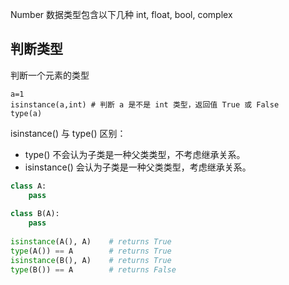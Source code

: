 
Number 数据类型包含以下几种 int, float, bool, complex

## 判断类型

判断一个元素的类型

```
a=1
isinstance(a,int) # 判断 a 是不是 int 类型，返回值 True 或 False 
type(a)
```

isinstance() 与 type() 区别：

- type() 不会认为子类是一种父类类型，不考虑继承关系。
- isinstance() 会认为子类是一种父类类型，考虑继承关系。

```python
class A:
    pass
 
class B(A):
    pass
 
isinstance(A(), A)    # returns True
type(A()) == A        # returns True
isinstance(B(), A)    # returns True
type(B()) == A        # returns False
```

